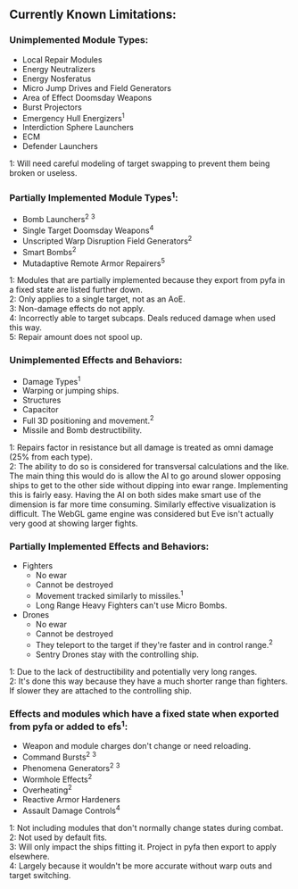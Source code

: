 ## Currently Known Limitations:

### Unimplemented Module Types:
- Local Repair Modules
- Energy Neutralizers
- Energy Nosferatus
- Micro Jump Drives and Field Generators
- Area of Effect Doomsday Weapons
- Burst Projectors
- Emergency Hull Energizers<sup>1</sup>
- Interdiction Sphere Launchers
- ECM
- Defender Launchers

1: Will need careful modeling of target swapping to prevent them being broken or useless.

### Partially Implemented Module Types<sup>1</sup>:
- Bomb Launchers<sup>2</sup> <sup>3</sup>
- Single Target Doomsday Weapons<sup>4</sup>
- Unscripted Warp Disruption Field Generators<sup>2</sup>
- Smart Bombs<sup>2</sup>
- Mutadaptive Remote Armor Repairers<sup>5</sup>

1: Modules that are partially implemented because they export from pyfa in a fixed state are listed further down.<br />
2: Only applies to a single target, not as an AoE.<br />
3: Non-damage effects do not apply.<br />
4: Incorrectly able to target subcaps. Deals reduced damage when used this way.<br />
5: Repair amount does not spool up.

### Unimplemented Effects and Behaviors:
- Damage Types<sup>1</sup>
- Warping or jumping ships.
- Structures
- Capacitor
- Full 3D positioning and movement.<sup>2</sup>
- Missile and Bomb destructibility.

1: Repairs factor in resistance but all damage is treated as omni damage (25% from each type).<br />
2: The ability to do so is considered for transversal calculations and the like.
   The main thing this would do is allow the AI to go around slower opposing ships to get to the other side without dipping into ewar range.
   Implementing this is fairly easy. Having the AI on both sides make smart use of the dimension is far more time consuming.
   Similarly effective visualization is difficult. The WebGL game engine was considered but Eve isn't actually very good at showing larger fights.

### Partially Implemented Effects and Behaviors:
- Fighters
  - No ewar
  - Cannot be destroyed
  - Movement tracked similarly to missiles.<sup>1</sup>
  - Long Range Heavy Fighters can't use Micro Bombs.
- Drones
  - No ewar
  - Cannot be destroyed
  - They teleport to the target if they're faster and in control range.<sup>2</sup>
  - Sentry Drones stay with the controlling ship.

1: Due to the lack of destructibility and potentially very long ranges.<br />
2: It's done this way because they have a much shorter range than fighters. If slower they are attached to the controlling ship.


### Effects and modules which have a fixed state when exported from pyfa or added to efs<sup>1</sup>:
- Weapon and module charges don't change or need reloading.
- Command Bursts<sup>2</sup> <sup>3</sup>
- Phenomena Generators<sup>2</sup> <sup>3</sup>
- Wormhole Effects<sup>2</sup>
- Overheating<sup>2</sup>
- Reactive Armor Hardeners
- Assault Damage Controls<sup>4</sup>

1: Not including modules that don't normally change states during combat.<br />
2: Not used by default fits.<br />
3: Will only impact the ships fitting it. Project in pyfa then export to apply elsewhere.<br />
4: Largely because it wouldn't be more accurate without warp outs and target switching.
